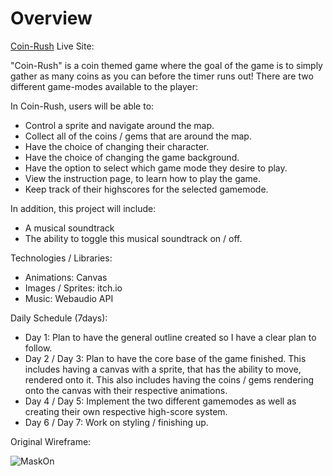 # Overview

[Coin-Rush](https://adeshpawaroo.github.io/Coin-Rush/) Live Site: 

"Coin-Rush" is a coin themed game where the goal of the game is to simply gather as many coins as you can before the timer runs out! There are two different game-modes available to the player: 

In Coin-Rush, users will be able to:
- Control a sprite and navigate around the map.
- Collect all of the coins / gems that are around the map.
- Have the choice of changing their character.
- Have the choice of changing the game background.
- Have the option to select which game mode they desire to play.
- View the instruction page, to learn how to play the game.
- Keep track of their highscores for the selected gamemode.

In addition, this project will include:
- A musical soundtrack
- The ability to toggle this musical soundtrack on / off.

Technologies / Libraries:
- Animations: Canvas
- Images / Sprites: itch.io
- Music: Webaudio API

Daily Schedule (7days):
- Day 1: Plan to have the general outline created so I have a clear plan to follow.
- Day 2 / Day 3: Plan to have the core base of the game finished. This includes having a canvas with a sprite, that has the ability to move, rendered onto it. This also includes having the coins / gems rendering onto the canvas with their respective animations.
- Day 4 / Day 5: Implement the two different gamemodes as well as creating their own respective high-score system.
- Day 6 / Day 7: Work on styling / finishing up.

Original Wireframe:

![MaskOn](https://user-images.githubusercontent.com/80853626/136603127-6fce7e0a-58b1-4e7d-a2f0-894775dfd6e9.png)
